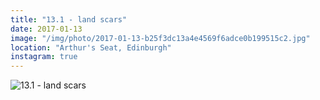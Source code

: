 ```yaml
---
title: "13.1 - land scars"
date: 2017-01-13
image: "/img/photo/2017-01-13-b25f3dc13a4e4569f6adce0b199515c2.jpg"
location: "Arthur's Seat, Edinburgh"
instagram: true
---
```


![13.1 - land scars](/img/photo/2017-01-13-b25f3dc13a4e4569f6adce0b199515c2.jpg)
